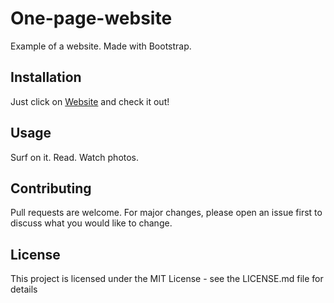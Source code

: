 # One-page-website

Example of a website. Made with Bootstrap.

## Installation

Just click on [Website](https://karolbulwin.github.io/One-page-website/index.html) and check it out!

## Usage

Surf on it. Read. Watch photos.

## Contributing

Pull requests are welcome. For major changes, please open an issue first to discuss what you would like to change.

## License

This project is licensed under the MIT License - see the LICENSE.md file for details
